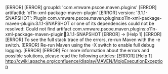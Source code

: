 [ERROR] 
[ERROR] groupId: 'com.vmware.pscoe.maven.plugins'
[ERROR] artifactId: 'o11n-xml-package-maven-plugin'
[ERROR] version: '3.1.1-SNAPSHOT': Plugin com.vmware.pscoe.maven.plugins:o11n-xml-package-maven-plugin:3.1.1-SNAPSHOT or one of its dependencies could not be resolved: Could not find artifact com.vmware.pscoe.maven.plugins:o11n-xml-package-maven-plugin:jar:3.1.1-SNAPSHOT
[ERROR] -> [Help 1]
[ERROR] 
[ERROR] To see the full stack trace of the errors, re-run Maven with the -e switch.
[ERROR] Re-run Maven using the -X switch to enable full debug logging.
[ERROR] 
[ERROR] For more information about the errors and possible solutions, please read the following articles:
[ERROR] [Help 1] http://cwiki.apache.org/confluence/display/MAVEN/MojoExecutionException
